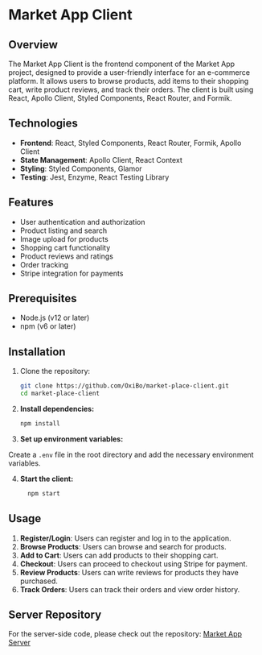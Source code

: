 # Market App Client

## Overview

The Market App Client is the frontend component of the Market App project, designed to provide a user-friendly interface for an e-commerce platform. It allows users to browse products, add items to their shopping cart, write product reviews, and track their orders. The client is built using React, Apollo Client, Styled Components, React Router, and Formik.

## Technologies

- **Frontend**: React, Styled Components, React Router, Formik, Apollo Client
- **State Management**: Apollo Client, React Context
- **Styling**: Styled Components, Glamor
- **Testing**: Jest, Enzyme, React Testing Library

## Features

- User authentication and authorization
- Product listing and search
- Image upload for products
- Shopping cart functionality
- Product reviews and ratings
- Order tracking
- Stripe integration for payments

## Prerequisites

- Node.js (v12 or later)
- npm (v6 or later)

## Installation

1. Clone the repository:
   ```sh
   git clone https://github.com/OxiBo/market-place-client.git
   cd market-place-client

2. **Install dependencies:**

    ```sh
    npm install 
    ```
3. **Set up environment variables:**

Create a `.env` file in the root directory and add the necessary environment variables.

4. **Start the client:**
   ```sh
     npm start 
    ```
## Usage

1. **Register/Login**: Users can register and log in to the application.
2. **Browse Products**: Users can browse and search for products.
3. **Add to Cart**: Users can add products to their shopping cart.
4. **Checkout**: Users can proceed to checkout using Stripe for payment.
5. **Review Products**: Users can write reviews for products they have purchased.
6. **Track Orders**: Users can track their orders and view order history.


## Server Repository

For the server-side code, please check out the repository: [Market App Server](https://github.com/OxiBo/market-app-graphql-prisma)
